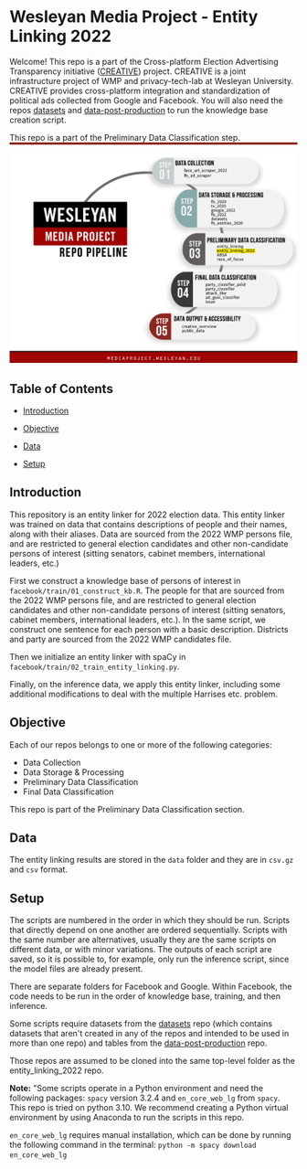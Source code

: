 # Wesleyan Media Project - Entity Linking 2022

Welcome! This repo is a part of the Cross-platform Election Advertising Transparency initiative ([CREATIVE](https://www.creativewmp.com/)) project. CREATIVE is a joint infrastructure project of WMP and privacy-tech-lab at Wesleyan University. CREATIVE provides cross-platform integration and standardization of political ads collected from Google and Facebook. You will also need the repos [datasets](https://github.com/Wesleyan-Media-Project/datasets) and [data-post-production](https://github.com/Wesleyan-Media-Project/data-post-production) to run the knowledge base creation script.

This repo is a part of the Preliminary Data Classification step.
![A picture of the repo pipeline with this repo highlighted](Creative_Pipelines.png)

## Table of Contents

- [Introduction](#introduction)
- [Objective](#objective)
- [Data](#data)

- [Setup](#setup)

## Introduction

This repository is an entity linker for 2022 election data. This entity linker was trained on data that contains descriptions of people and their names, along with their aliases. Data are sourced from the 2022 WMP persons file, and are restricted to general election candidates and other non-candidate persons of interest (sitting senators, cabinet members, international leaders, etc.)

First we construct a knowledge base of persons of interest in `facebook/train/01_construct_kb.R`. The people for that are sourced from the 2022 WMP persons file, and are restricted to general election candidates and other non-candidate persons of interest (sitting senators, cabinet members, international leaders, etc.). In the same script, we construct one sentence for each person with a basic description. Districts and party are sourced from the 2022 WMP candidates file.

Then we initialize an entity linker with spaCy in `facebook/train/02_train_entity_linking.py`.

Finally, on the inference data, we apply this entity linker, including some additional modifications to deal with the multiple Harrises etc. problem.

## Objective

Each of our repos belongs to one or more of the following categories:

- Data Collection
- Data Storage & Processing
- Preliminary Data Classification
- Final Data Classification

This repo is part of the Preliminary Data Classification section.

## Data

The entity linking results are stored in the `data` folder and they are in `csv.gz` and `csv` format.

## Setup

The scripts are numbered in the order in which they should be run. Scripts that directly depend on one another are ordered sequentially. Scripts with the same number are alternatives, usually they are the same scripts on different data, or with minor variations. The outputs of each script are saved, so it is possible to, for example, only run the inference script, since the model files are already present.

There are separate folders for Facebook and Google. Within Facebook, the code needs to be run in the order of knowledge base, training, and then inference.

Some scripts require datasets from the [datasets](https://github.com/Wesleyan-Media-Project/datasets) repo (which contains datasets that aren't created in any of the repos and intended to be used in more than one repo) and tables from the [data-post-production](https://github.com/Wesleyan-Media-Project/data-post-production) repo. 

Those repos are assumed to be cloned into the same top-level folder as the entity_linking_2022 repo.

**Note:** "Some scripts operate in a Python environment and need the following packages: `spacy` version 3.2.4 and `en_core_web_lg` from `spacy`. This repo is tried on python 3.10. We recommend creating a Python virtual environment by using Anaconda to run the scripts in this repo. 

 `en_core_web_lg` requires manual installation, which can be done by running the following command in the terminal:
`python -m spacy download en_core_web_lg`
